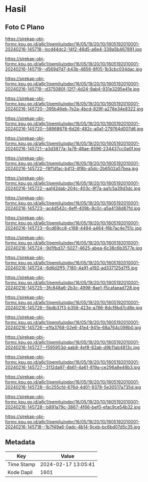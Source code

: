 # Hasil

## Foto C Plano

https://sirekap-obj-formc.kpu.go.id/a6c1/pemilu/pdpr/16/05/19/20/10/1605192010001-20240216-145718--bcd44dc2-14f2-46d5-a6e4-339a5b467891.jpg

https://sirekap-obj-formc.kpu.go.id/a6c1/pemilu/pdpr/16/05/19/20/10/1605192010001-20240216-145719--d569d7d7-b43b-4856-8f05-1b3cbc034dac.jpg

https://sirekap-obj-formc.kpu.go.id/a6c1/pemilu/pdpr/16/05/19/20/10/1605192010001-20240216-145719--d375080f-12f7-4d24-9ab4-931e3295e41e.jpg

https://sirekap-obj-formc.kpu.go.id/a6c1/pemilu/pdpr/16/05/19/20/10/1605192010001-20240216-145720--395b46eb-7e2a-4bcd-829f-a278e34e8322.jpg

https://sirekap-obj-formc.kpu.go.id/a6c1/pemilu/pdpr/16/05/19/20/10/1605192010001-20240216-145720--58968678-6d26-482c-a0a1-279764d007d6.jpg

https://sirekap-obj-formc.kpu.go.id/a6c1/pemilu/pdpr/16/05/19/20/10/1605192010001-20240216-145721--a3d3877a-1a78-48ae-8596-234437cc0a0f.jpg

https://sirekap-obj-formc.kpu.go.id/a6c1/pemilu/pdpr/16/05/19/20/10/1605192010001-20240216-145722--f8f1dfac-b413-4f8b-a5dc-2b6502a57bea.jpg

https://sirekap-obj-formc.kpu.go.id/a6c1/pemilu/pdpr/16/05/19/20/10/1605192010001-20240216-145722--aa142dab-204c-403c-9f7a-aa1c5a39d3dc.jpg

https://sirekap-obj-formc.kpu.go.id/a6c1/pemilu/pdpr/16/05/19/20/10/1605192010001-20240216-145723--ac4d542c-8eff-409b-8c0c-a5a4138d87fd.jpg

https://sirekap-obj-formc.kpu.go.id/a6c1/pemilu/pdpr/16/05/19/20/10/1605192010001-20240216-145723--6cd69cc8-c168-4494-a464-f6b7ac4e751c.jpg

https://sirekap-obj-formc.kpu.go.id/a6c1/pemilu/pdpr/16/05/19/20/10/1605192010001-20240216-145724--9d1fbd37-5027-4625-abea-6c38c6b3577e.jpg

https://sirekap-obj-formc.kpu.go.id/a6c1/pemilu/pdpr/16/05/19/20/10/1605192010001-20240216-145724--6d6d2ff5-7180-4a91-a192-ad337125d7f5.jpg

https://sirekap-obj-formc.kpu.go.id/a6c1/pemilu/pdpr/16/05/19/20/10/1605192010001-20240216-145725--3fc848a6-2b3c-4998-8ae1-f5cafaead728.jpg

https://sirekap-obj-formc.kpu.go.id/a6c1/pemilu/pdpr/16/05/19/20/10/1605192010001-20240216-145726--5bdb37f3-b358-423e-a786-8dcf8bd7cd8e.jpg

https://sirekap-obj-formc.kpu.go.id/a6c1/pemilu/pdpr/16/05/19/20/10/1605192010001-20240216-145726--e1fa3768-02e6-41e4-941e-68a764c098b0.jpg

https://sirekap-obj-formc.kpu.go.id/a6c1/pemilu/pdpr/16/05/19/20/10/1605192010001-20240216-145727--f595953d-aab8-4ef8-82ab-d9b11ab4813c.jpg

https://sirekap-obj-formc.kpu.go.id/a6c1/pemilu/pdpr/16/05/19/20/10/1605192010001-20240216-145727--3112da97-4b61-4a61-819a-ce296a8e46b3.jpg

https://sirekap-obj-formc.kpu.go.id/a6c1/pemilu/pdpr/16/05/19/20/10/1605192010001-20240216-145728--6c255cfd-676d-4d01-9378-5e30517a735d.jpg

https://sirekap-obj-formc.kpu.go.id/a6c1/pemilu/pdpr/16/05/19/20/10/1605192010001-20240216-145728--b891a79c-3867-4f66-bef0-efac9ce54b32.jpg

https://sirekap-obj-formc.kpu.go.id/a6c1/pemilu/pdpr/16/05/19/20/10/1605192010001-20240216-145718--1b7f49a6-0adc-4b14-9ceb-bc6bd07d5c35.jpg


## Metadata

| Key        | Value               |
| ---------- | ------------------- |
| Time Stamp | 2024-02-17 13:05:41 |
| Kode Dapil | 1601                |



